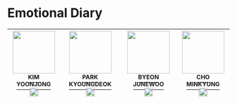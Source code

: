 # Emotional Diary

| [<img src="https://avatars.githubusercontent.com/u/54027397?v=4" width="96px;"/><br><sup>KIM YOONJONG</sup>](https://github.com/kyj098707)<br><a href="https://github.com/kyj098707"><img src="https://edent.github.io/SuperTinyIcons/images/svg/github.svg" width="20" title="GitHub" /></a> | [<img src="https://avatars.githubusercontent.com/u/62131378?v=4" width="96px;"/><br><sup>PARK KYOUNGDEOK </sup>](https://github.com/Ramdatech)<br><a href="https://github.com/Ramdatech"><img src="https://edent.github.io/SuperTinyIcons/images/svg/github.svg" width="20" title="GitHub" /></a> | [<img src="https://avatars.githubusercontent.com/u/122006463?v=4" width="96px;"/><br><sup>BYEON JUNEWOO</sup>](https://github.com/TiranoPower)<br><a href="https://github.com/TiranoPower"><img src="https://edent.github.io/SuperTinyIcons/images/svg/github.svg" width="20" title="GitHub" /></a>   | [<img src="https://avatars.githubusercontent.com/u/86587037?v=4" width="96px;"/><br><sup>CHO MINKYUNG</sup>](https://github.com/minkycho0412)<br><a href="https://github.com/minkycho0412"><img src="https://edent.github.io/SuperTinyIcons/images/svg/github.svg" width="20" title="GitHub" /></a> 
| :---: | :---: | :---: | :---: |

